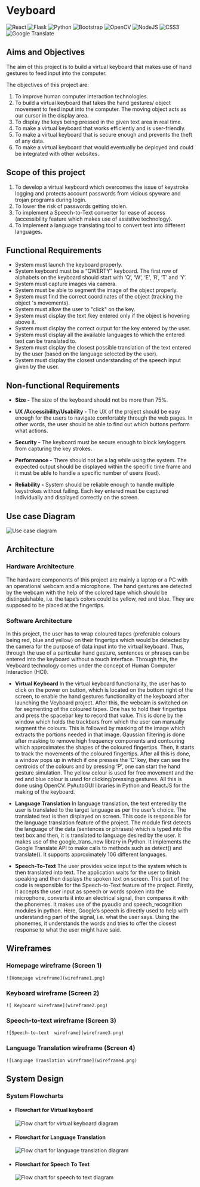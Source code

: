 # Veyboard

![React](https://img.shields.io/badge/react-%2320232a.svg?style=for-the-badge&logo=react&logoColor=%2361DAFB) ![Flask](https://img.shields.io/badge/flask-%23000.svg?style=for-the-badge&logo=flask&logoColor=white) ![Python](https://img.shields.io/badge/python-3670A0?style=for-the-badge&logo=python&logoColor=ffdd54) ![Bootstrap](https://img.shields.io/badge/bootstrap-%23563D7C.svg?style=for-the-badge&logo=bootstrap&logoColor=white) ![OpenCV](https://img.shields.io/badge/opencv-%23white.svg?style=for-the-badge&logo=opencv&logoColor=white) ![NodeJS](https://img.shields.io/badge/node.js-6DA55F?style=for-the-badge&logo=node.js&logoColor=white) ![CSS3](https://img.shields.io/badge/css3-%231572B6.svg?style=for-the-badge&logo=css3&logoColor=white) ![Google Translate](https://img.shields.io/badge/Translate-4285F4?style=for-the-badge&logo=GoogleTranslate&logoColor=white) 

## Aims and Objectives
The aim of this project is to build a virtual keyboard that makes use of hand gestures to feed input into the computer.

The objectives of this project are:
1. To improve human computer interaction technologies.
2. To build a virtual keyboard that takes the hand gestures/ object movement to feed input into the computer. The moving object acts as our cursor in the display area.
3. To display the keys being pressed in the given text area in real time.
4. To make a virtual keyboard that works efficiently and is user-friendly.
5. To make a virtual keyboard that is secure enough and prevents the theft of any data.
6. To make a virtual keyboard that would eventually be deployed and could be integrated with other websites.

## Scope of this project
1. To develop a virtual keyboard which overcomes the issue of keystroke logging and protects account passwords from vicious spyware and trojan programs during login.
2. To lower the risk of passwords getting stolen.
3. To implement a Speech-to-Text converter for ease of access (accessibility feature which makes use of assistive technology).
4. To implement a language translating tool to convert text into different languages.

## Functional Requirements
- System must launch the keyboard properly.
- System keyboard must be a “QWERTY” keyboard. The first row of alphabets on the keyboard should start with ‘Q’, ‘W’, ‘E’, ‘R’, ‘T’ and ‘Y’.
- System must capture images via camera.
- System must be able to segment the image of the object properly.
- System must find the correct coordinates of the object (tracking the object 's movements).
- System must allow the user to "click" on the key.
- System must display the text /key entered only if the object is hovering above it.
- System must display the correct output for the key entered by the user.
- System must display all the available languages to which the entered text can be translated to.
- System must display the closest possible translation of the text entered by the user (based on the language selected by the user).
- System must display the closest understanding of the speech input given by the user.

## Non-functional Requirements

- **Size -** The size of the keyboard should not be more than 75%.

- **UX /Accessibility/Usability -** The UX of the project should be easy enough for the users to navigate comfortably through the web pages. In other words, the user should be able to find out which buttons perform what actions.

- **Security -** The keyboard must be secure enough to block keyloggers from capturing the key strokes.

- **Performance -** There should not be a lag while using the system. The expected output should be displayed within the specific time frame and it must be able to handle a specific number of users (load).

- **Reliability -** System should be reliable enough to handle multiple keystrokes without failing. Each key entered must be captured individually and displayed correctly on the screen.

## Use case Diagram

![Use case diagram](usecase.png)

## Architecture

### Hardware Architecture
The hardware components of this project are mainly a laptop or a PC with an operational webcam and a microphone. The hand gestures are detected by the webcam with the help of the colored tape which should be distinguishable, i.e. the tape’s colors could be yellow, red and blue. They are supposed to be placed at the fingertips.

### Software Architecture
In this project, the user has to wrap coloured tapes (preferable colours being red, blue and yellow) on their fingertips which would be detected by the camera for the purpose of data input into the virtual keyboard. Thus, through the use of a particular hand gesture, sentences or phrases can be entered into the keyboard without a touch interface. Through this, the Veyboard technology comes under the concept of Human Computer Interaction (HCI).

- **Virtual Keyboard**
In the virtual keyboard functionality, the user has to click on the power on button, which is located on the bottom right of the screen, to enable the hand gestures functionality of the keyboard after launching the Veyboard project. After this, the webcam is switched on for segmenting of the coloured tapes. One has to hold their fingertips and press the spacebar key to record that value. This is done by the window which holds the trackbars from which the user can manually segment the colours. This is followed by masking of the image which extracts the portions needed in that image. Gaussian filtering is done after masking to remove high frequency components and contouring which approximates the shapes of the coloured fingertips. Then, it starts to track the movements of the coloured fingertips. After all this is done, a window pops up in which if one presses the ‘C’ key, they can see the centroids of the colours and by pressing ‘P’, one can start the hand gesture simulation. The yellow colour is used for free movement and the red and blue colour is used for clicking/pressing gestures.
All this is done using OpenCV. PyAutoGUI libraries in Python and ReactJS for the making of the keyboard.

- **Language Translation**
In language translation, the text entered by the user is translated to the target language as per the user’s choice. The translated text is then displayed on screen.
This code is responsible for the language translation feature of the project. The module first detects the language of the data (sentences or phrases) which is typed into the text box and then, it is translated to language desired by the user. It makes use of the google_trans_new library in Python. It implements the Google Translate API to make calls to methods such as detect() and translate().  It supports approximately 106 different languages.

- **Speech-To-Text**
The user provides voice input to the system which is then translated into text. The application waits for the user to finish speaking and then displays the spoken text on screen.
This part of the code is responsible for the Speech-to-Text feature of the project. Firstly, it accepts the user input as speech or words spoken into the microphone, converts it into an electrical signal, then compares it with the phonemes. It makes use of the pyaudio and speech_recognition modules in python. Here, Google’s speech is directly used to help with understanding part of the signal, i.e. what the user says.
Using the phonemes, it understands the words and tries to offer the closest response to what the user might have said.

## Wireframes
### Homepage wireframe (Screen 1)
    ![Homepage wireframe](wireframe1.png)

### Keyboard wireframe (Screen 2)
    ![ Keyboard wireframe](wireframe2.png)

### Speech-to-text wireframe (Screen 3)
    ![Speech-to-text  wireframe](wireframe3.png)

### Language Translation wireframe (Screen 4)
    ![Language Translation wireframe](wireframe4.png)



## System Design
### System Flowcharts
- #### Flowchart for Virtual keyboard
    ![Flow chart for virtual keyboard diagram](flowchart_vk.png)

- #### Flowchart for Language Translation
    ![Flow chart for language translation diagram](flowchart_lt.png)


- #### Flowchart for Speech To Text
    ![Flow chart for speech to text diagram](flowchart_stt.png)

